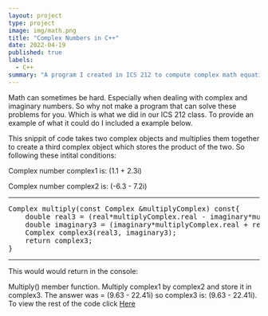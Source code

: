 ```yaml
---
layout: project
type: project
image: img/math.png
title: "Complex Numbers in C++"
date: 2022-04-19
published: true
labels:
  - C++
summary: "A program I created in ICS 212 to compute complex math equations."
---
```


Math can sometimes be hard. Especially when dealing with complex and imaginary numbers. 
So why not make a program that can solve these problems for you. Which is what we did in our ICS 212 class. 
To provide an example of what it could do I included a example below.

This snippit of code takes two complex objects and multiplies them together 
to create a third complex object which stores the product of the two. 
So following these intital conditions:

Complex number complex1 is: (1.1 + 2.3i)

Complex number complex2 is: (-6.3 - 7.2i)
<hr>
<pre>
Complex multiply(const Complex &multiplyComplex) const{
    double real3 = (real*multiplyComplex.real - imaginary*multiplyComplex.imaginary);
    double imaginary3 = (imaginary*multiplyComplex.real + real*multiplyComplex.imaginary);
    Complex complex3(real3, imaginary3);
    return complex3;
}
</pre>
<hr>

This would would return in the console:

Multiply() member function. Multiply complex1 by complex2 and store it in complex3.
The answer was = (9.63 - 22.41i) so complex3 is: (9.63 - 22.41i).
To view the rest of the code click [Here](https://github.com/jerrethdiaz/ImaginarynumbersinC/blob/main/diazjerreth22.cpp)
